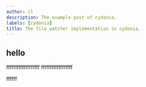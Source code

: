 ```yaml
---
author: cl
description: The example post of cydonia.
labels: [cydonia]
title: The file watcher implementation in cydonia.
---
```


## hello

fffffffffffffffffff
ffffffffffffffffff

ffffff
